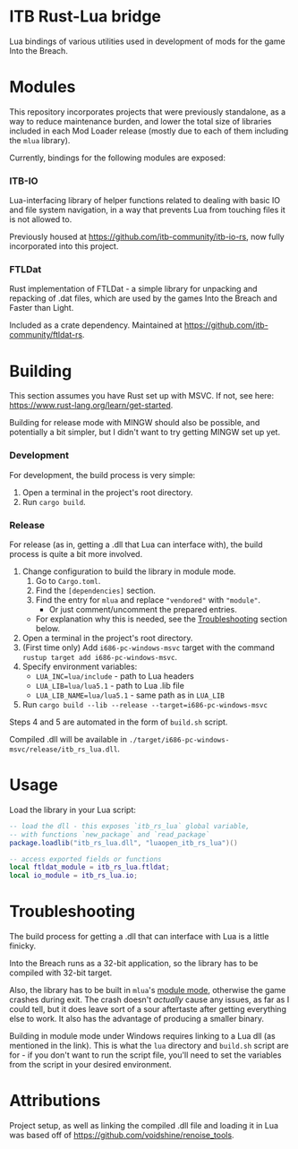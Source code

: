 # ITB Rust-Lua bridge

Lua bindings of various utilities used in development of mods for the game Into the Breach.

# Modules

This repository incorporates projects that were previously standalone, as a way to reduce maintenance burden, and
lower the total size of libraries included in each Mod Loader release (mostly due to each of them including the
`mlua` library).

Currently, bindings for the following modules are exposed:

### ITB-IO

Lua-interfacing library of helper functions related to dealing with basic IO and file system navigation, in a way
that prevents Lua from touching files it is not allowed to.

Previously housed at https://github.com/itb-community/itb-io-rs, now fully incorporated into this project.

### FTLDat

Rust implementation of FTLDat - a simple library for unpacking and repacking of .dat files, which are used by the
games Into the Breach and Faster than Light.

Included as a crate dependency. Maintained at https://github.com/itb-community/ftldat-rs.

# Building

This section assumes you have Rust set up with MSVC. If not, see here: https://www.rust-lang.org/learn/get-started.

Building for release mode with MINGW should also be possible, and potentially a bit simpler, but I didn't want to try
getting MINGW set up yet.

### Development

For development, the build process is very simple:

1. Open a terminal in the project's root directory.
2. Run `cargo build`.

### Release

For release (as in, getting a .dll that Lua can interface with), the build process is quite a bit more involved.

1. Change configuration to build the library in module mode.
    1. Go to `Cargo.toml`.
    2. Find the `[dependencies]` section.
    3. Find the entry for `mlua` and replace `"vendored"` with `"module"`.
        - Or just comment/uncomment the prepared entries.
    - For explanation why this is needed, see the [Troubleshooting](#troubleshooting) section below.
2. Open a terminal in the project's root directory.
3. (First time only) Add `i686-pc-windows-msvc` target with the command `rustup target add i686-pc-windows-msvc`.
4. Specify environment variables:
    - `LUA_INC=lua/include` - path to Lua headers
    - `LUA_LIB=lua/lua5.1` - path to Lua .lib file
    - `LUA_LIB_NAME=lua/lua5.1` - same path as in `LUA_LIB`
5. Run `cargo build --lib --release --target=i686-pc-windows-msvc`

Steps 4 and 5 are automated in the form of `build.sh` script.

Compiled .dll will be available in `./target/i686-pc-windows-msvc/release/itb_rs_lua.dll`.

# Usage

Load the library in your Lua script:

```lua
-- load the dll - this exposes `itb_rs_lua` global variable,
-- with functions `new_package` and `read_package`
package.loadlib("itb_rs_lua.dll", "luaopen_itb_rs_lua")()

-- access exported fields or functions
local ftldat_module = itb_rs_lua.ftldat;
local io_module = itb_rs_lua.io;
```

# Troubleshooting

The build process for getting a .dll that can interface with Lua is a little finicky.

Into the Breach runs as a 32-bit application, so the library has to be compiled with 32-bit target.

Also, the library has to be built in `mlua`'s [module mode](https://github.com/khvzak/mlua#module-mode), otherwise the
game crashes during exit. The crash doesn't *actually* cause any issues, as far as I could tell, but it does leave sort
of a sour aftertaste after getting everything else to work. It also has the advantage of producing a smaller binary.

Building in module mode under Windows requires linking to a Lua dll (as mentioned in the link).
This is what the `lua` directory and `build.sh` script are for - if you don't want to run the script file, you'll need
to set the variables from the script in your desired environment.

# Attributions

Project setup, as well as linking the compiled .dll file and loading it in Lua was based off of https://github.com/voidshine/renoise_tools. 
